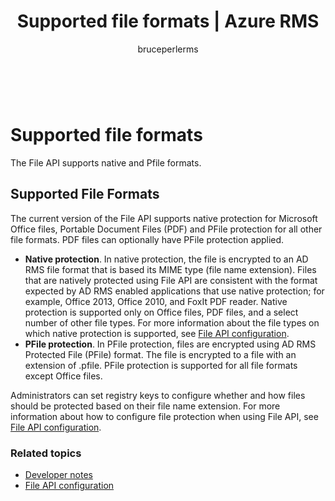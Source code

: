 ﻿---
# required metadata

title: Supported file formats | Azure RMS
description: The current version of the File API supports native protection for MS Office files, PDF and PFile protection for all other file formats.
keywords:
author: bruceperlerms
manager: mbaldwin
ms.date: 04/28/2016
ms.topic: article
ms.prod: azure
ms.service: rights-management
ms.technology: techgroup-identity
ms.assetid: deb9a110-c098-4834-8319-05d5a28a0ccd

# optional metadata

#ROBOTS:
audience: developer
#ms.devlang:
ms.reviewer: shubhamp
ms.suite: ems
#ms.tgt_pltfrm:
#ms.custom:

---

﻿
# Supported file formats

The File API supports native and Pfile formats.

## Supported File Formats

The current version of the File API supports native protection for Microsoft Office files, Portable Document Files (PDF) and PFile protection for all other file formats. PDF files can optionally have PFile protection applied.

-   **Native protection**. In native protection, the file is encrypted to an AD RMS file format that is based its MIME type (file name extension). Files that are natively protected using File API are consistent with the format expected by AD RMS enabled applications that use native protection; for example, Office 2013, Office 2010, and FoxIt PDF reader. Native protection is supported only on Office files, PDF files, and a select number of other file types. For more information about the file types on which native protection is supported, see [File API configuration](file-api-configuration.md).
-   **PFile protection**. In PFile protection, files are encrypted using AD RMS Protected File (PFile) format. The file is encrypted to a file with an extension of .pfile. PFile protection is supported for all file formats except Office files.

Administrators can set registry keys to configure whether and how files should be protected based on their file name extension. For more information about how to configure file protection when using File API, see [File API configuration](file-api-configuration.md).

### Related topics

* [Developer notes](developer-notes.md)
* [File API configuration](file-api-configuration.md)
 

 



